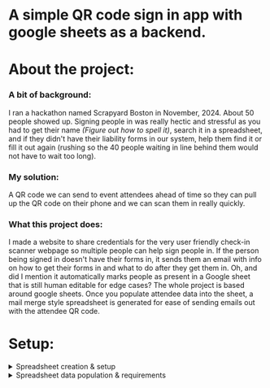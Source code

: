 # A simple QR code sign in app with google sheets as a backend.

# About the project:

### A bit of background:
I ran a hackathon named Scrapyard Boston in November, 2024. About 50 people showed up. Signing people in was really hectic and stressful as you had to get their name _(Figure out how to spell it)_, search it in a spreadsheet, and if they didn't have their liability forms in our system, help them find it or fill it out again (rushing so the 40 people waiting in line behind them would not have to wait too long).

### My solution:
A QR code we can send to event attendees ahead of time so they can pull up the QR code on their phone and we can scan them in really quickly. 

### What this project does:
I made a website to share credentials for the very user friendly check-in scanner webpage so multiple people can help sign people in. If the person being signed in doesn't have their forms in, it sends them an email with info on how to get their forms in and what to do after they get them in. Oh, and did I mention it automatically marks people as present in a Google sheet that is still human editable for edge cases? The whole project is based around google sheets. Once you populate attendee data into the sheet, a mail merge style spreadsheet is generated for ease of sending emails out with the attendee QR code.


# Setup:
<details>
<summary>Spreadsheet creation & setup</summary>

## Setup (3-4 min):
<details>
  <summary>Step 1: Make a Copy of the Document</summary>

1. Click here to open the document.
2. Click **File** in the top left-hand corner.
3. From the dropdown, select **Make a copy**.
   <img width="1674" alt="9" src="https://github.com/user-attachments/assets/7905b735-6a65-4a99-907b-a0b0b0b4dee8" />
     <!-- Screenshot: "File" menu dropdown with "Make a copy" option highlighted -->
   </details>

<details>
  <summary>Step 2: Open the Apps Script Editor</summary>

1. After making a copy, click **Extensions** in the top menu.
2. From the dropdown, select **Apps Script**.
   <img width="1674" alt="8" src="https://github.com/user-attachments/assets/f52910ce-4876-4487-ac50-f49c3d9cfb77" />
     <!-- Screenshot: Apps Script editor opened via the Extensions menu -->
   </details>

<details>
  <summary>Step 3: Deploy the Web App</summary>

1. In the Apps Script editor, click **Deploy** in the top right-hand corner.
2. From the dropdown, select **New deployment**.

<img width="1674" alt="7" src="https://github.com/user-attachments/assets/9fc4ba56-cceb-48b0-8925-f0d5c2846465" />

4. In the deployment dialog:
   - Click the cog icon next to "Select type" and choose **Web app**.
   - Add a description (e.g., “A wonderful deployment of the sign in app”).
   - Set **Execute as** to **Me**.
   - Set **Who has access** to **Anyone**.
5. Click **Deploy**.

![6r](https://github.com/user-attachments/assets/542d4e89-d07b-43e0-b43d-eb1b2cb21c37)

  <!-- Screenshot: Deployment configuration dialog showing "Web app" settings, description, and access options -->

> **Tip:** Double-check these settings to ensure the program functions properly.

</details>

<details>
  <summary>Step 4: Authorise Access</summary>

1. Click the **Authorise access** button (you might need to click it twice).

<img width="1674" alt="5" src="https://github.com/user-attachments/assets/03a0e694-e7e0-49e6-87ef-80cebd7e2ba3" />

3. When the popup warns that the app is unsafe, click **Show Advanced**.
4. Then, click **Go to [your document name] (unsafe)**.

![4r](https://github.com/user-attachments/assets/fa014494-e348-4746-a42c-d90bbebd1f05)

  <!-- Screenshot: Authorization popup highlighting "Show Advanced" and "Go to [your document] (unsafe)" -->
</details>

<details>
  <summary>Step 5: Retrieve the Deployment URL</summary>

1. Once authorised, you'll see a page with the Deployment ID and Web app URL.
2. Copy the URL under the **URL** heading.
   ![3r](https://github.com/user-attachments/assets/3d5cc24d-a87f-4f21-bacd-64af6d7dac9a)
     <!-- Screenshot: Deployment details page highlighting the Web app URL -->
   </details>

<details>
  <summary>Step 6: Configure the Sign-In Page</summary>

1. Open [this website](https://evan-gan.github.io/GoogleSheetsQRSignIn/share.html).
2. Paste the copied URL into the field labeled **Script URL**.
3. Return to your spreadsheet and copy the Spreadsheet ID (highlighted portion of the URL).
4. Paste it into the field labeled **Spreadsheet ID**.
   <img width="1674" alt="2" src="https://github.com/user-attachments/assets/2d35badf-bef9-49ed-867a-be6f0712a48d" />
     <!-- Screenshot: Website interface showing the "Script URL" and "Spreadsheet ID" fields -->
   </details>

<details>
  <summary>Step 7: Generate and Share the Link & QR Code</summary>

1. Click **Generate link & QR code**.
2. Save the generated link and QR code.
3. Share them with your sign-in helpers.
   ![1r](https://github.com/user-attachments/assets/9f769502-d910-492a-8952-38d3a449e34f)
     <!-- Screenshot: Display of the generated link and QR code on the website -->
   </details>
---
   </details> <!-- End "Spreadsheet creation & setup" dropdown -->


<details> <!-- Start "Spreadsheet data population & requirements" dropdown -->
<summary>Spreadsheet data population & requirements</summary>

## Spreadsheet Requirements

For the spreadsheet to function properly, ensure it includes the following columns with **exactly** the same headers:

| Email | ID  | Name | Legal Name | Arrived? | Forms? | Reminder email sent? |
| ----- | --- | ---- | ---------- | -------- | ------ | -------------------- |

- **Note:** You may reorder these columns as needed. However, **do not** change the spelling or modify any header names, as the code relies on them to locate the correct data.

## Columns to Populate

You need to populate the following columns:
- **Email**
- **Name**
- **Legal Name**

> **Tip:** I'd recommended to populating the **Forms?** column shortly before the event with people who filled out their forms before the event.

</details> <!-- End "Spreadsheet data population & requirements" dropdown -->